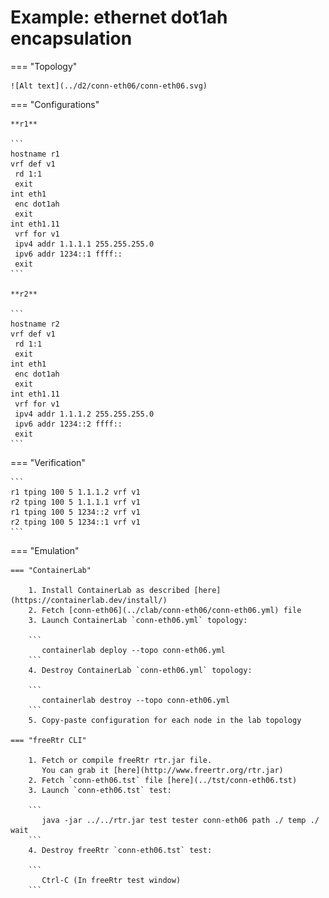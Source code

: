 # Example: ethernet dot1ah encapsulation

=== "Topology"

    ![Alt text](../d2/conn-eth06/conn-eth06.svg)

=== "Configurations"

    **r1**

    ```
    hostname r1
    vrf def v1
     rd 1:1
     exit
    int eth1
     enc dot1ah
     exit
    int eth1.11
     vrf for v1
     ipv4 addr 1.1.1.1 255.255.255.0
     ipv6 addr 1234::1 ffff::
     exit
    ```

    **r2**

    ```
    hostname r2
    vrf def v1
     rd 1:1
     exit
    int eth1
     enc dot1ah
     exit
    int eth1.11
     vrf for v1
     ipv4 addr 1.1.1.2 255.255.255.0
     ipv6 addr 1234::2 ffff::
     exit
    ```

=== "Verification"

    ```
    r1 tping 100 5 1.1.1.2 vrf v1
    r2 tping 100 5 1.1.1.1 vrf v1
    r1 tping 100 5 1234::2 vrf v1
    r2 tping 100 5 1234::1 vrf v1
    ```

=== "Emulation"

    === "ContainerLab"

        1. Install ContainerLab as described [here](https://containerlab.dev/install/)  
        2. Fetch [conn-eth06](../clab/conn-eth06/conn-eth06.yml) file  
        3. Launch ContainerLab `conn-eth06.yml` topology:  

        ```
           containerlab deploy --topo conn-eth06.yml  
        ```
        4. Destroy ContainerLab `conn-eth06.yml` topology:  

        ```
           containerlab destroy --topo conn-eth06.yml  
        ```
        5. Copy-paste configuration for each node in the lab topology

    === "freeRtr CLI"

        1. Fetch or compile freeRtr rtr.jar file.  
           You can grab it [here](http://www.freertr.org/rtr.jar)  
        2. Fetch `conn-eth06.tst` file [here](../tst/conn-eth06.tst)  
        3. Launch `conn-eth06.tst` test:  

        ```
           java -jar ../../rtr.jar test tester conn-eth06 path ./ temp ./ wait
        ```
        4. Destroy freeRtr `conn-eth06.tst` test:  

        ```
           Ctrl-C (In freeRtr test window)
        ```

